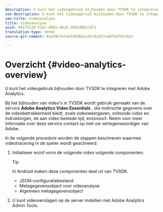 ```yaml
---
description: U kunt het videogebruik bijhouden door TVSDK te integreren met Adobe Analytics.
seo-description: U kunt het videogebruik bijhouden door TVSDK te integreren met Adobe Analytics.
seo-title: Videoanalyse
title: Videoanalyse
uuid: 94e73128-532c-4981-abcb-2692d801c971
translation-type: tm+mt
source-git-commit: 0eaf0e7e7e61d596a51d1c9c837ad072d703c6a7

---
```



# Overzicht {#video-analytics-overview}

U kunt het videogebruik bijhouden door TVSDK te integreren met Adobe Analytics.

Bij het bijhouden van video&#39;s in TVSDK wordt gebruik gemaakt van de service **Adobe Analytics Video Essentials** , die metrische gegevens over de videobetrokkenheid biedt, zoals videoweergaven, voltooide video en indrukkingen, de aan video bestede tijd, enzovoort. Neem voor meer informatie over deze service contact op met uw vertegenwoordiger van Adobe.

In de volgende procedure worden de stappen beschreven waarmee videotracering in de speler wordt geactiveerd:

1. Initialiseer en/of vorm de volgende video volgende componenten:

   >[!TIP]
   >
   >In Android maken deze componenten deel uit van TVSDK.

   * JSON-configuratiebestand
   * Metagegevensobject voor videoanalyse
   * Algemeen metagegevensobject

1. U kunt videoverslagen op de server instellen met Adobe Analytics Admin Tools.

